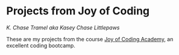 # Projects from Joy of Coding
*K. Chase Tramel aka Kasey Chase Littlepaws*

These are my projects from the course [Joy of Coding Academy](https://joyofcoding.academy/), an excellent coding bootcamp.

